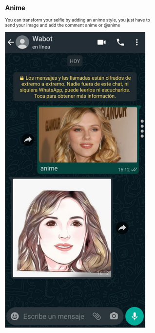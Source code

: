 ## Anime

You can transform your selfie by adding an anime style, you just have to send your image and add the comment anime or @anime

![image](./image.png)